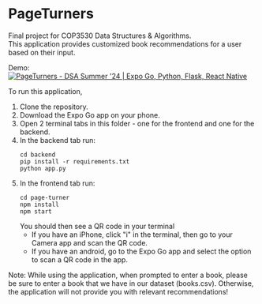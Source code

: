 # PageTurners
Final project for COP3530 Data Structures &amp; Algorithms.<br>
This application provides customized book recommendations for a user based on their input.

Demo:<br>
[![PageTurners - DSA Summer '24 | Expo Go, Python, Flask, React Native](https://img.youtube.com/vi/ARF130incFA/0.jpg)](https://www.youtube.com/watch?v=ARF130incFA)

To run this application, 

1. Clone the repository.
2. Download the Expo Go app on your phone.
3. Open 2 terminal tabs in this folder - one for the frontend and one for the backend.
4. In the backend tab run:
   ```
   cd backend
   pip install -r requirements.txt
   python app.py
   ```
5. In the frontend tab run:
   ```
   cd page-turner
   npm install
   npm start
   ```
   You should then see a QR code in your terminal<br>
   - If you have an iPhone, click "i" in the terminal, then go to your Camera app and scan the QR code.
   - If you have an android, go to the Expo Go app and select the option to scan a QR code in the app.

Note: While using the application, when prompted to enter a book, please be sure to enter a book that we have in our dataset (books.csv). Otherwise, the application will not provide you with relevant recommendations!

